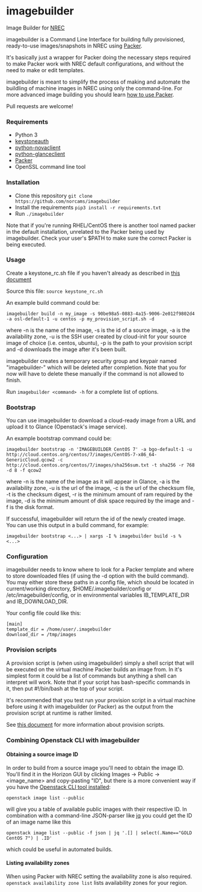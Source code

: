 # imagebuilder

Image Builder for [NREC](https://www.nrec.no)

imagebuilder is a Command Line Interface for building fully provisioned,
ready-to-use images/snapshots in NREC using [Packer](https://packer.io).

It's basically just a wrapper for Packer doing the necessary steps required to
make Packer work with NREC default configurations, and without the need to
make or edit templates.

imagebuilder is meant to simplify the process of making and automate the
buildling of machine images in NREC using only the command-line. For more
advanced image building you should learn [how to use
Packer](https://www.packer.io/docs/).

Pull requests are welcome!

### Requirements
* Python 3
* [keystoneauth](https://github.com/openstack/keystoneauth)
* [python-novaclient](https://github.com/openstack/python-novaclient)
* [python-glanceclient](https://github.com/openstack/python-glanceclient)
* [Packer](https://packer.io)
* OpenSSL command line tool


### Installation
- Clone this repository `git clone https://github.com/norcams/imagebuilder`
- Install the requirements `pip3 install -r requirements.txt`
- Run `./imagebuilder`

Note that if you're running RHEL/CentOS there is another tool named packer in
the default installation, unrelated to the Packer being used by imagebuilder.
Check your user's $PATH to make sure the correct Packer is being executed.

### Usage
Create a keystone_rc.sh file if you haven't already as described in
[this document](http://docs.uh-iaas.no/en/latest/api.html)

Source this file: `source keystone_rc.sh`

An example build command could be:

`imagebuilder build -n my_image -s 90be98a5-0883-4a15-9006-2e012f9802d4 -a osl-default-1 -u centos -p my_provision_script.sh -d`

where -n is the name of the image, -s is the id of a source image, -a is
the availability zone, -u is the SSH user created by cloud-init for your source
image of choice (i.e. centos, ubuntu), -p is the path to your provision script
and -d downloads the image after it's been built. 

imagebuilder creates a temporary security group and keypair named
"imagebuilder-<UUID>" which will be deleted after completion. Note that you for
now will have to delete these manually if the command is not allowed to finish. 

Run `imagebuilder <command> -h` for a complete list of options. 

### Bootstrap

You can use imagebuilder to download a cloud-ready image from a URL and upload
it to Glance (Openstack's image service).

An example bootstrap command could be:

`imagebuilder bootstrap -n 'IMAGEBUILDER CentOS 7' -a bgo-default-1 -u http://cloud.centos.org/centos/7/images/CentOS-7-x86_64-GenericCloud.qcow2 -c http://cloud.centos.org/centos/7/images/sha256sum.txt -t sha256 -r 768 -d 8 -f qcow2` 

where -n is the name of the image as it will appear in Glance, -a is the
availability zone, -u is the url of the image, -c is the url of the checksum
file, -t is the checksum digest, -r is the minimum amount of ram required by the
image, -d is the minimum amount of disk space required by the image and -f is
the disk format.

If successful, imagebuilder will return the id of the newly created image. You
can use this output in a build command, for example: 

`imagebuilder bootstrap <...> | xargs -I % imagebuilder build -s % <...>`

### Configuration
imagebuilder needs to know where to look for a Packer template and where to
store downloaded files (if using the -d option with the build command). You may
either store these paths in a config file, which should be located in
current/working directory, $HOME/.imagebuilder/config or
/etc/imagebuilder/config, or in environmental variables IB_TEMPLATE_DIR and
IB_DOWNLOAD_DIR.

Your config file could like this:

```
[main]
template_dir = /home/user/.imagebuilder
download_dir = /tmp/images
```

### Provision scripts
A provision script is (when using imagebuilder) simply a shell script that will
be executed on the virtual machine Packer builds an image from. In it's simplest
form it could be a list of commands but anything a shell can interpret will
work. Note that if your script has bash-specific commands in it, then put #!/bin/bash 
at the top of your script.

It's recommended that you test run your provision script in a virtual machine
before using it with imagebuilder (or Packer) as the output from the provision
script at runtime is rather limited.

See [this document](https://www.packer.io/docs/provisioners/shell.html) for more
information about provision scripts.

### Combining Openstack CLI with imagebuilder

#### Obtaining a source image ID

In order to build from a source image you'll need to obtain the image ID. You'll
find it in the Horizon GUI by clicking Images -> Public -> <image_name> and
copy-pasting "ID", but there is a more convenient way if you have the [Openstack
CLI tool
installed](http://docs.uh-iaas.no/en/latest/api.html#openstack-command-line-interface-cli):

`openstack image list --public`

will give you a table of available public images with their respective ID. In
combination with a command-line JSON-parser like
[jq](https://stedolan.github.io/jq) you could get the ID of an image name like
this

`openstack image list --public -f json | jq '.[] | select(.Name=="GOLD CentOS 7") | .ID'`

which could be useful in automated builds.

#### Listing availability zones

When using Packer with NREC setting the availability zone is also required.
`openstack availability zone list` lists availability zones for your region.
